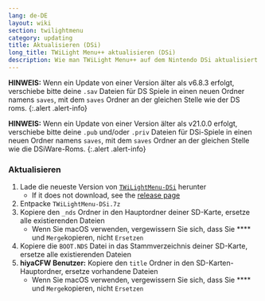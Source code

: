```yaml
---
lang: de-DE
layout: wiki
section: twilightmenu
category: updating
title: Aktualisieren (DSi)
long_title: TWiLight Menu++ aktualisieren (DSi)
description: Wie man TWiLight Menu++ auf dem Nintendo DSi aktualisiert
---
```


**HINWEIS:** Wenn ein Update von einer Version älter als v6.8.3 erfolgt, verschiebe bitte deine `.sav` Dateien für DS Spiele in einen neuen Ordner namens `saves`, mit dem `saves` Ordner an der gleichen Stelle wie der DS roms.
{:.alert .alert-info}

**HINWEIS:** Wenn ein Update von einer Version älter als v21.0.0 erfolgt, verschiebe bitte deine `.pub` und/oder `.priv` Dateien für DSi-Spiele in einen neuen Ordner namens `saves`, mit dem `saves` Ordner an der gleichen Stelle wie die DSiWare-Roms.
{:.alert .alert-info}

### Aktualisieren
1. Lade die neueste Version von [`TWiLightMenu-DSi`](https://github.com/DS-Homebrew/TWiLightMenu/releases/latest/download/TWiLightMenu-DSi.7z) herunter
   - If it does not download, see the [release page](https://github.com/DS-Homebrew/TWiLightMenu/releases/latest)
1. Entpacke `TWiLightMenu-DSi.7z`
1. Kopiere den `_nds` Ordner in den Hauptordner deiner SD-Karte, ersetze alle existierenden Dateien
   - Wenn Sie macOS verwenden, vergewissern Sie sich, dass Sie **** und `Merge`kopieren, nicht `Ersetzen`
1. Kopiere die `BOOT.NDS` Datei in das Stammverzeichnis deiner SD-Karte, ersetze alle existierenden Dateien
1. **hiyaCFW Benutzer:** Kopiere den `title` Ordner in den SD-Karten-Hauptordner, ersetze vorhandene Dateien
   - Wenn Sie macOS verwenden, vergewissern Sie sich, dass Sie **** und `Merge`kopieren, nicht `Ersetzen`
